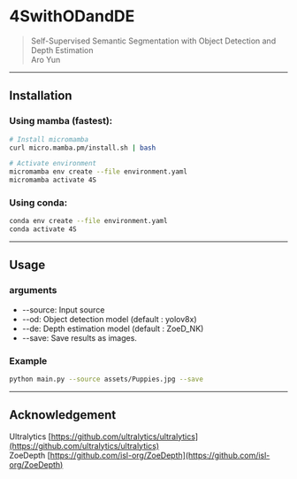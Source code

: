 # 4SwithODandDE

> Self-Supervised Semantic Segmentation with Object Detection and Depth Estimation  
> Aro Yun
---

## Installation

### Using mamba (fastest):

```bash
# Install micromamba
curl micro.mamba.pm/install.sh | bash

# Activate environment
micromamba env create --file environment.yaml
micromamba activate 4S
```

### Using conda:

```bash
conda env create --file environment.yaml
conda activate 4S
```

---

## Usage

### arguments

+ --source: Input source
+ --od: Object detection model (default : yolov8x)
+ --de: Depth estimation model (default : ZoeD_NK)
+ --save: Save results as images.

### Example

```bash
python main.py --source assets/Puppies.jpg --save
```

---

## Acknowledgement

Ultralytics [https://github.com/ultralytics/ultralytics](https://github.com/ultralytics/ultralytics)    
ZoeDepth [https://github.com/isl-org/ZoeDepth](https://github.com/isl-org/ZoeDepth)    
